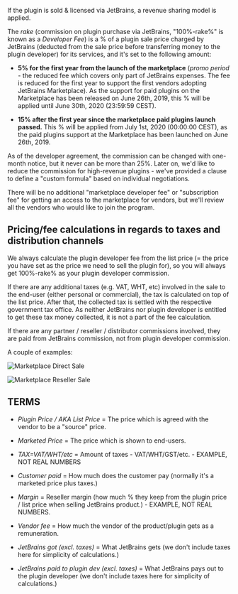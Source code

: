 [//]: # (title: Revenue sharing and JetBrains fee for plugins sold via Marketplace)

If the plugin is sold & licensed via JetBrains, a revenue sharing model is applied.

The *rake* (commission on plugin purchase via JetBrains, "100%-rake%" is known as a *Developer Fee*) is a % of a plugin sale price charged by JetBrains (deducted from the sale price before transferring money to the plugin developer) for its services, and it's set to the following amount:

* **5% for the first year from the launch of the marketplace** (*promo period* - the reduced fee which covers only part of JetBrains expenses. The fee is reduced for the first year to support the first vendors adopting JetBrains Marketplace). As the support for paid plugins on the Marketplace has been released on June 26th, 2019, this % will be applied until June 30th, 2020 (23:59:59 CEST).

* **15% after the first year since the marketplace paid plugins launch passed.** This % will be applied from July 1st, 2020 (00:00:00 CEST), as the paid plugins support at the Marketplace has been launched on June 26th, 2019.

As of the developer agreement, the commission can be changed with one-month notice, but it never can be more than 25%. Later on, we'd like to reduce the commission for high-revenue plugins - we've provided a clause to define a "custom formula" based on individual negotiations.

There will be no additional "marketplace developer fee" or "subscription fee" for getting an access to the marketplace for vendors, but we'll review all the vendors who would like to join the program.

## Pricing/fee calculations in regards to taxes and distribution channels

We always calculate the plugin developer fee from the list price (= the price you have set as the price we need to sell the plugin for), so you will always get 100%-rake% as your plugin developer commission.

If there are any additional taxes (e.g. VAT, WHT, etc) involved in the sale to the end-user (either personal or commercial), the tax is calculated on top of the list price. After that, the collected tax is settled with the respective government tax office. As neither JetBrains nor plugin developer is entitled to get these tax money collected, it is not a part of the fee calculation.

If there are any partner / reseller / distributor commissions involved, they are paid from JetBrains commission, not from plugin developer commission.

A couple of examples:

![Marketplace Direct Sale](marketplace_direct_sale.png)

![Marketplace Reseller Sale](marketplace_reseller_sale.png)

## TERMS

* *Plugin Price / AKA List Price* = The price which is agreed with the vendor to be a "source" price.

* *Marketed Price* = The price which is shown to end-users.

* *TAX=VAT/WHT/etc* = Amount of taxes - VAT/WHT/GST/etc. - EXAMPLE, NOT REAL NUMBERS

* *Customer paid* = How much does the customer pay (normally it's a marketed price plus taxes.)

* *Margin* = Reseller margin (how much % they keep from the plugin price / list price when selling JetBrains product.) - EXAMPLE, NOT REAL NUMBERS.

* *Vendor fee* = How much the vendor of the product/plugin gets as a remuneration.

* *JetBrains got (excl. taxes)* = What JetBrains gets (we don't include taxes here for simplicity of calculations.)

* *JetBrains paid to plugin dev (excl. taxes)* = What JetBrains pays out to the plugin developer (we don't include taxes here for simplicity of calculations.)
